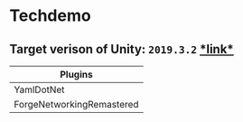 # Techdemo

## Target verison of Unity: `2019.3.2` [\*link\*](https://unity3d.com/unity/whats-new/2019.3.2)

Plugins |
--- |
YamlDotNet |
ForgeNetworkingRemastered |
